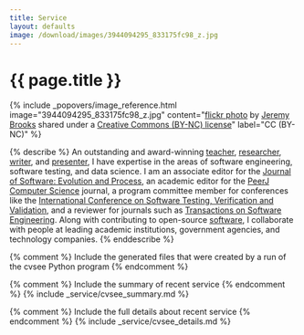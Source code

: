 ```yaml
---
title: Service
layout: defaults
image: /download/images/3944094295_833175fc98_z.jpg
---
```


# {{ page.title }}

<!-- Include header image -->
{% include _popovers/image_reference.html image="3944094295_833175fc98_z.jpg" content="<a title='Forward, Deck 6' href='https://flickr.com/photos/jeremybrooks/3944094295'>flickr photo</a> by <a href='https://flickr.com/people/jeremybrooks'>Jeremy Brooks</a> shared under a <a href='https://creativecommons.org/licenses/by-nc/2.0/'>Creative Commons (BY-NC) license</a>" label="CC (BY-NC)" %}

{% describe %}
An outstanding and award-winning [teacher]({{site.baseurl}}teaching/),
[researcher]({{site.baseurl}}research/),
[writer]({{site.baseurl}}research/papers/), and
[presenter]({{site.baseurl}}research/presentations/), I have expertise in the
areas of software engineering, software testing, and data science. I am an
associate editor for the [Journal of Software: Evolution and
Process](https://onlinelibrary.wiley.com/journal/20477481), an academic editor
for the [PeerJ Computer Science](https://peerj.com/computer-science/) journal, a
program committee member for conferences like the [International Conference on
Software Testing, Verification and
Validation](https://cs.gmu.edu/icst/index.html), and a reviewer for journals
such as [Transactions on Software
Engineering](https://www.computer.org/csdl/journal/ts). Along with contributing
to open-source [software]({{site.baseurl}}software/), I collaborate with people
at leading academic institutions, government agencies, and technology companies.
{% enddescribe %}

{% comment %} Include the generated files that were created by a run of the
cvsee Python program {% endcomment %}

{% comment %} Include the summary of recent service {% endcomment %}
{% include _service/cvsee_summary.md %}

{% comment %} Include the full details about recent service {% endcomment %}
{% include _service/cvsee_details.md %}
